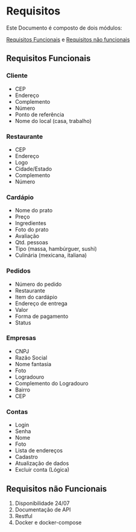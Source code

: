 # Requisitos

Este Documento é composto de dois módulos:

[Requisitos Funcionais](##requisitos-funcionais)  e [Requisitos não funcionais](##requisitos-não-funcionais)

## Requisitos Funcionais

### Cliente

- CEP
- Endereço
- Complemento 
- Número
- Ponto de referência
- Nome do local (casa, trabalho)

### Restaurante

- CEP
- Endereço
- Logo
- Cidade/Estado
- Complemento
- Número

### Cardápio

- Nome do prato
- Preço
- Ingredientes
- Foto do prato
- Avaliação
- Qtd. pessoas
- Tipo (massa, hambúrguer, sushi)
- Culinária (mexicana, italiana)


### Pedidos

- Número do pedido
- Restaurante
- Item do cardápio
- Endereço de entrega
- Valor
- Forma de pagamento
- Status

### Empresas

- CNPJ
- Razão Social
- Nome fantasia
- Foto
- Logradouro
- Complemento do Logradouro
- Bairro
- CEP

### Contas

- Login
- Senha
- Nome
- Foto
- Lista de endereços
- Cadastro
- Atualização de dados
- Excluir conta (Lógica)

## Requisitos não Funcionais

1. Disponibilidade 24/07
2. Documentação de API
3. Restful
4. Docker e docker-compose